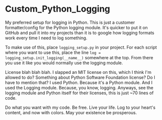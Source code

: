 # Custom_Python_Logging

My preferred setup for logging in Python. This is just a customer formatter/config for the Python logging module.  It's quicker to put it on GitHub and pull it into my projects than it is to google how logging formats work every time I need to log something.

To make use of this, place `logging_setup.py` in your project.
For each script where you want to use this, place the line `log = logging_setup.init_logging(__name__)` somewhere at the top.  From there you use it like you would normally use the logging module.

License blah blah blah.  I slapped an MIT license on this, which I think I'm allowed to do?  Something about Python Software Foundation license?  Do I have to mention that?  I used Python.  Because it's a Python module.  And I used the Logging module.  Because, you know, logging.  Anyways, see the logging module and Python itself for their licenses, this is just ~70 lines of code.

Do what you want with my code.  Be free.  Live your life.  Log to your heart's content, and now with colors.  May your existence be prosperous.

